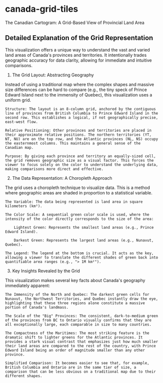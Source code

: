# canada-grid-tiles
The Canadian Cartogram: A Grid-Based View of Provincial Land Area

## Detailed Explanation of the Grid Representation

This visualization offers a unique way to understand the vast and varied land areas of Canada's provinces and territories. It intentionally trades geographic accuracy for data clarity, allowing for immediate and intuitive comparisons.
1. The Grid Layout: Abstracting Geography

Instead of using a traditional map where the complex shapes and massive size differences can be hard to compare (e.g., the tiny speck of Prince Edward Island next to the immensity of Quebec), this visualization uses a uniform grid.

    Structure: The layout is an 8-column grid, anchored by the contiguous line of provinces from British Columbia to Prince Edward Island in the second row. This establishes a logical, if not geographically precise, east-west flow.

    Relative Positioning: Other provinces and territories are placed in their approximate relative positions. The northern territories (YT, NT, NU) are on the top row, and the Atlantic provinces (NL, NS) occupy the easternmost columns. This maintains a general sense of the Canadian map.

    Purpose: By giving each province and territory an equally-sized cell, the grid removes geographic size as a visual factor. This forces the viewer to focus solely on the color to understand the underlying data, making comparisons more direct and effective.

2. The Data Representation: A Choropleth Approach

The grid uses a choropleth technique to visualize data. This is a method where geographic areas are shaded in proportion to a statistical variable.

    The Variable: The data being represented is land area in square kilometers (km²).

    The Color Scale: A sequential green color scale is used, where the intensity of the color directly corresponds to the size of the area:

        Lightest Green: Represents the smallest land areas (e.g., Prince Edward Island).

        Darkest Green: Represents the largest land areas (e.g., Nunavut, Quebec).

    The Legend: The legend at the bottom is crucial. It acts as the key, allowing a viewer to translate the different shades of green back into quantifiable area ranges (e.g., "> 1M km²").

3. Key Insights Revealed by the Grid

This visualization makes several key facts about Canada's geography immediately apparent:

    The Immensity of the North and Quebec: The darkest green cells for Nunavut, the Northwest Territories, and Quebec instantly draw the eye, highlighting that these three regions alone constitute a massive portion of Canada's landmass.

    The Scale of the "Big" Provinces: The consistent, dark-to-medium green of the provinces from BC to Ontario visually confirms that they are all exceptionally large, each comparable in size to many countries.

    The Compactness of the Maritimes: The most striking feature is the dramatic shift to lighter greens for the Atlantic provinces. It provides a stark visual contrast that emphasizes just how much smaller their land areas are compared to the rest of the country, with Prince Edward Island being an order of magnitude smaller than any other province.

    Simplified Comparison: It becomes easier to see that, for example, British Columbia and Ontario are in the same tier of size, a comparison that can be less obvious on a traditional map due to their different shapes.
